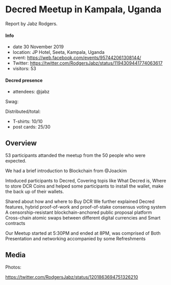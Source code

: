# Decred Meetup in Kampala, Uganda

Report by Jabz Rodgers.

#### Info

- date 30 November 2019
- location: JP Hotel, Seeta, Kampala, Uganda
- event: https://web.facebook.com/events/957442061308144/
- Twitter: https://twitter.com/RodgersJabz/status/1194309441774063617
- visitors: 53

#### Decred presence

- attendees: @jabz

Swag:

Distributed/total:

- T-shirts: 10/10
- post cards: 25/30

## Overview

53 participants attanded the meetup from the 50 people who were expected.

We had a brief introduction to Blockchain from @Joackim

Intoduced participants to Decred, Covering topis like What Decred is, Where to store DCR Coins and helped some
participants to install the wallet, make the back up of their wallets.

Shared about how and where to Buy DCR
We further explained Decred features, hybrid proof-of-work and proof-of-stake consensus voting system
A censorship-resistant blockchain-anchored public proposal platform
Cross-chain atomic swaps between different digital currencies and Smart contracts

Our Meetup started at 5:30PM and ended at 8PM, was comprised of Both Presentation and networking accompanied by some Refreshments

## Media

Photos:

https://twitter.com/RodgersJabz/status/1201863694751326210
